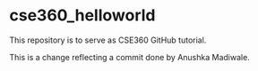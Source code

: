 # cse360_helloworld
This repository is to serve as CSE360 GitHub tutorial.

This is a change reflecting a commit done by Anushka Madiwale.
